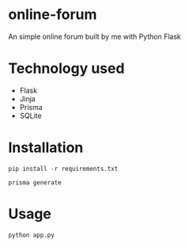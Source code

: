 # online-forum
An simple online forum built by me with Python Flask

# Technology used
- Flask
- Jinja
- Prisma
- SQLite

# Installation
```
pip install -r requirements.txt
```
```
prisma generate
```

# Usage
```
python app.py
```